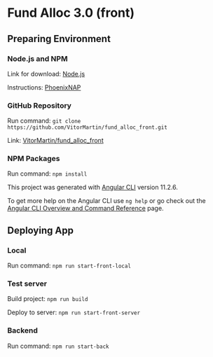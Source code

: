 # Fund Alloc 3.0 (front)

## Preparing Environment

### **Node.js and NPM**

Link for download: [Node.js](https://nodejs.org/en/download/)

Instructions: [PhoenixNAP](https://phoenixnap.com/kb/install-node-js-npm-on-windows)

### **GitHub Repository**

Run command: `git clone https://github.com/VitorMartin/fund_alloc_front.git`

Link: [VitorMartin/fund_alloc_front](https://github.com/VitorMartin/fund_alloc_front.git)

### **NPM Packages**

Run command: `npm install`

This project was generated with [Angular CLI](https://github.com/angular/angular-cli) version 11.2.6.

To get more help on the Angular CLI use `ng help` or go check out the [Angular CLI Overview and Command Reference](https://angular.io/cli) page.

## Deploying App

### **Local**

Run command: `npm run start-front-local`

### **Test server**

Build project: `npm run build`

Deploy to server: `npm run start-front-server`

### **Backend**

Run command: `npm run start-back`
